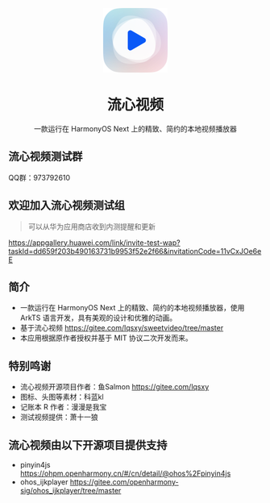 <p align="center"><img src="./entry/src/main/resources/base/media/sweet_video.png" style="width: 128px; height: 128px;"  alt="logo"></p>
<h1 align="center">流心视频</h1>
<p align="center">一款运行在 HarmonyOS Next 上的精致、简约的本地视频播放器</p>

## 流心视频测试群

QQ群：973792610

## 欢迎加入流心视频测试组

> 可以从华为应用商店收到内测提醒和更新

https://appgallery.huawei.com/link/invite-test-wap?taskId=dd659f203b490163731b9953f52e2f66&invitationCode=11vCxJOe6eE

## 简介

- 一款运行在 HarmonyOS Next 上的精致、简约的本地视频播放器，使用 ArkTS 语言开发，具有美观的设计和优雅的动画。
- 基于流心视频 https://gitee.com/lqsxy/sweetvideo/tree/master
- 本应用根据原作者授权并基于 MIT 协议二次开发而来。

## 特别鸣谢

- 流心视频开源项目作者：鱼Salmon https://gitee.com/lqsxy
- 图标、头图等素材：科蓝kl
- 记账本 R 作者：漫漫是我宝
- 测试视频提供：萧十一狼

## 流心视频由以下开源项目提供支持

- pinyin4js https://ohpm.openharmony.cn/#/cn/detail/@ohos%2Fpinyin4js
- ohos_ijkplayer https://gitee.com/openharmony-sig/ohos_ijkplayer/tree/master